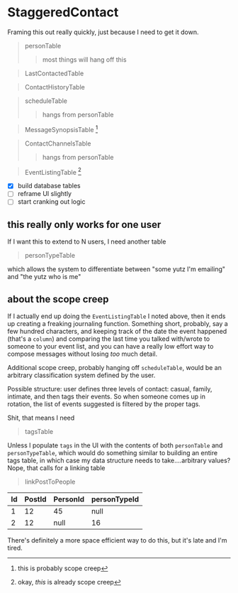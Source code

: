# StaggeredContact

Framing this out really quickly, just because I need to get it down.

> personTable
>> most things will hang off this

> LastContactedTable

> ContactHistoryTable

> scheduleTable
>>hangs from personTable

> MessageSynopsisTable [^1]

> ContactChannelsTable
>>hangs from personTable

> EventListingTable [^2]

- [X] build database tables
- [ ] reframe UI slightly
- [ ] start cranking out logic

## this really only works for one user

If I want this to extend to N users, I need another table 

> personTypeTable

which allows the system to differentiate between "some yutz I'm emailing" and "the yutz who is me"

## about the scope creep

If I actually end up doing the `EventListingTable` I noted above, then it ends up creating a freaking journaling function. Something short, probably, say a few hundred characters, and keeping track of the date the event happened (that's a `column`) and comparing the last time you talked with/wrote to someone to your event list, and you can have a really low effort way to compose messages without losing *too* much detail. 

Additional scope creep, probably hanging off `scheduleTable`, would be an arbitrary classification system defined by the user. 

Possible structure: user defines three levels of contact: casual, family, intimate, and then tags their events. So when someone comes up in rotation, the list of events suggested is filtered by the proper tags. 

Shit, that means I need 

> tagsTable

Unless I populate `tags` in the UI with the contents of both `personTable` and `personTypeTable`, which would do something similar to building an entire tags table, in which case my data structure needs to take....arbitrary values? Nope, that calls for a linking table

> linkPostToPeople

| Id | PostId | PersonId | personTypeId |
| ----------- | ----------- | ----------- | ----------- |
| 1 | 12 | 45 | null |
| 2 | 12 | null | 16 |

There's definitely a more space efficient way to do this, but it's late and I'm tired.

[^1]: this is probably scope creep

[^2]: okay, *this* is already scope creep